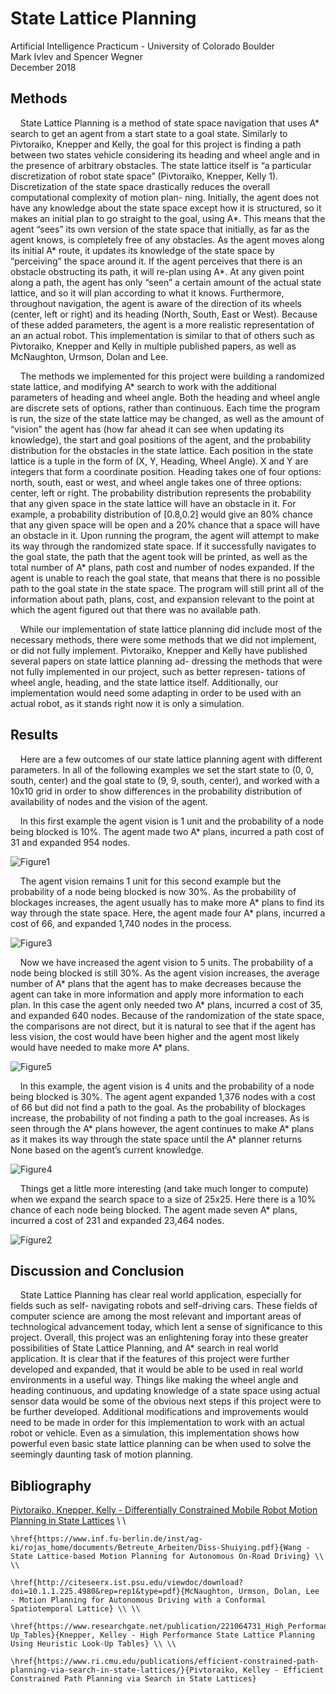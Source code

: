 # State Lattice Planning
Artificial Intelligence Practicum - University of Colorado Boulder  
Mark Ivlev and Spencer Wegner  
December 2018  

## Methods
&nbsp;&nbsp;&nbsp;&nbsp;State Lattice Planning is a method of state space navigation that uses A* search to get an agent from a start state to a goal state. Similarly to Pivtoraiko, Knepper and Kelly, the goal for this project is finding a path between two states vehicle considering its heading and wheel angle and in the presence of arbitrary obstacles. The state lattice itself is “a particular discretization of robot state space” (Pivtoraiko, Knepper, Kelly 1). Discretization of the state space drastically reduces the overall computational complexity of motion plan- ning. Initially, the agent does not have any knowledge about the state space except how it is structured, so it makes an initial plan to go straight to the goal, using A*. This means that the agent “sees” its own version of the state space that initially, as far as the agent knows, is completely free of any obstacles. As the agent moves along its initial A* route, it updates its knowledge of the state space by “perceiving” the space around it. If the agent perceives that there is an obstacle obstructing its path, it will re-plan using A*. At any given point along a path, the agent has only “seen” a certain amount of the actual state lattice, and so it will plan according to what it knows. Furthermore, throughout navigation, the agent is aware of the direction of its wheels (center, left or right) and its heading (North, South, East or West). Because of these added parameters, the agent is a more realistic representation of an an actual robot. This implementation is similar to that of others such as Pivtoraiko, Knepper and Kelly in multiple published papers, as well as McNaughton, Urmson, Dolan and Lee.

&nbsp;&nbsp;&nbsp;&nbsp;The methods we implemented for this project were building a randomized state lattice, and modifying A* search to work with the additional parameters of heading and wheel angle. Both the heading and wheel angle are discrete sets of options, rather than continuous. Each time the program is run, the size of the state lattice may be changed, as well as the amount of “vision” the agent has (how far ahead it can see when updating its knowledge), the start and goal positions of the agent, and the probability distribution for the obstacles in the state lattice. Each position in the state lattice is a tuple in the form of (X, Y, Heading, Wheel Angle). X and Y are integers that form a coordinate position. Heading takes one of four options: north, south, east or west, and wheel angle takes one of three options: center, left or right. The probability distribution represents the probability that any given space in the state lattice will have an obstacle in it. For example, a probability distribution of [0.8,0.2] would give an 80% chance that any given space will be open and a 20% chance that a space will have an obstacle in it. Upon running the program, the agent will attempt to make its way through the randomized state space. If it successfully navigates to the goal state, the path that the agent took will be printed, as well as the total number of A* plans, path cost and number of nodes expanded. If the agent is unable to reach the goal state, that means that there is no possible path to the goal state in the state space. The program will still print all of the information about path, plans, cost, and expansion relevant to the point at which the agent figured out that there was no available path.

&nbsp;&nbsp;&nbsp;&nbsp;While our implementation of state lattice planning did include most of the necessary methods, there were some methods that we did not implement, or did not fully implement. Pivtoraiko, Knepper and Kelly have published several papers on state lattice planning ad- dressing the methods that were not fully implemented in our project, such as better represen- tations of wheel angle, heading, and the state lattice itself. Additionally, our implementation would need some adapting in order to be used with an actual robot, as it stands right now it is only a simulation.

## Results
&nbsp;&nbsp;&nbsp;&nbsp;Here are a few outcomes of our state lattice planning agent with different parameters. In all of the following examples we set the start state to (0, 0, south, center) and the goal state to (9, 9, south, center), and worked with a 10x10 grid in order to show differences in the probability distribution of availability of nodes and the vision of the agent.

&nbsp;&nbsp;&nbsp;&nbsp;In this first example the agent vision is 1 unit and the probability of a node being blocked is 10%. The agent made two A* plans, incurred a path cost of 31 and expanded 954 nodes.

![Figure1](https://github.com/spencer-wegner/State-Lattice-Planning/blob/master/images/Figure_1.png)

&nbsp;&nbsp;&nbsp;&nbsp;The agent vision remains 1 unit for this second example but the probability of a node being blocked is now 30%. As the probability of blockages increases, the agent usually has to make more A* plans to find its way through the state space. Here, the agent made four A* plans, incurred a cost of 66, and expanded 1,740 nodes in the process.

![Figure3](https://github.com/spencer-wegner/State-Lattice-Planning/blob/master/images/Figure_3.png)

&nbsp;&nbsp;&nbsp;&nbsp;Now we have increased the agent vision to 5 units. The probability of a node being blocked is still 30%. As the agent vision increases, the average number of A* plans that the agent has to make decreases because the agent can take in more information and apply more information to each plan. In this case the agent only needed two A* plans, incurred a cost of 35, and expanded 640 nodes. Because of the randomization of the state space, the comparisons are not direct, but it is natural to see that if the agent has less vision, the cost would have been higher and the agent most likely would have needed to make more A* plans.

![Figure5](https://github.com/spencer-wegner/State-Lattice-Planning/blob/master/images/Figure_5.png)

&nbsp;&nbsp;&nbsp;&nbsp;In this example, the agent vision is 4 units and the probability of a node being blocked is 30%. The agent agent expanded 1,376 nodes with a cost of 66 but did not find a path to the goal. As the probability of blockages increase, the probability of not finding a path to the goal increases. As is seen through the A* plans however, the agent continues to make A* plans as it makes its way through the state space until the A* planner returns None based on the agent’s current knowledge.

![Figure4](https://github.com/spencer-wegner/State-Lattice-Planning/blob/master/images/Figure_4.png)

&nbsp;&nbsp;&nbsp;&nbsp;Things get a little more interesting (and take much longer to compute) when we expand the search space to a size of 25x25. Here there is a 10% chance of each node being blocked. The agent made seven A* plans, incurred a cost of 231 and expanded 23,464 nodes.

![Figure2](https://github.com/spencer-wegner/State-Lattice-Planning/blob/master/images/Figure_2.png)

## Discussion and Conclusion
&nbsp;&nbsp;&nbsp;&nbsp;State Lattice Planning has clear real world application, especially for fields such as self- navigating robots and self-driving cars. These fields of computer science are among the most relevant and important areas of technological advancement today, which lent a sense of significance to this project. Overall, this project was an enlightening foray into these greater possibilities of State Lattice Planning, and A* search in real world application. It is clear that if the features of this project were further developed and expanded, that it would be able to be used in real world environments in a useful way. Things like making the wheel angle and heading continuous, and updating knowledge of a state space using actual sensor data would be some of the obvious next steps if this project were to be further developed. Additional modifications and improvements would need to be made in order for this implementation to work with an actual robot or vehicle. Even as a simulation, this implementation shows how powerful even basic state lattice planning can be when used to solve the seemingly daunting task of motion planning.

## Bibliography
[Pivtoraiko, Knepper, Kelly - Differentially Constrained Mobile Robot Motion Planning in State Lattices](https://people.csail.mit.edu/rak/www/sites/default/files/pubs/PivKneKel09.pdf) \\ \\

    \href{https://www.inf.fu-berlin.de/inst/ag-ki/rojas_home/documents/Betreute_Arbeiten/Diss-Shuiying.pdf}{Wang - State Lattice-based Motion Planning for Autonomous On-Road Driving} \\ \\

    \href{http://citeseerx.ist.psu.edu/viewdoc/download?doi=10.1.1.225.4980&rep=rep1&type=pdf}{McNaughton, Urmson, Dolan, Lee - Motion Planning for Autonomous Driving with a Conformal Spatiotemporal Lattice} \\ \\

    \href{https://www.researchgate.net/publication/221064731_High_Performance_State_Lattice_Planning_Using_Heuristic_Look-Up_Tables}{Knepper, Kelley - High Performance State Lattice Planning Using Heuristic Look-Up Tables} \\ \\

    \href{https://www.ri.cmu.edu/publications/efficient-constrained-path-planning-via-search-in-state-lattices/}{Pivtoraiko, Kelley - Efficient Constrained Path Planning via Search in State Lattices}
